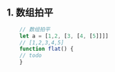 ## 1. 数组拍平
```js
    // 数组拍平
    let a = [1,2, [3, [4, [5]]]]
    // [1,2,3,4,5]
    function flat() {
    // todo
    }
```